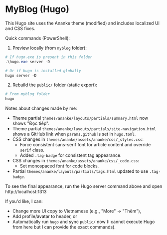 # MyBlog (Hugo)

This Hugo site uses the Ananke theme (modified) and includes localized UI and CSS fixes.

Quick commands (PowerShell):

1. Preview locally (from `myblog` folder):

```powershell
# If hugo.exe is present in this folder
.\hugo.exe server -D

# Or if hugo is installed globally
hugo server -D
```

2. Rebuild the `public/` folder (static export):

```powershell
# From myblog folder
hugo
```

Notes about changes made by me:
- Theme partial `themes/ananke/layouts/partials/summary.html` now shows "Đọc tiếp".
- Theme partial `themes/ananke/layouts/partials/site-navigation.html` shows a GitHub link when `params.github` is set in `hugo.toml`.
- CSS changes in `themes/ananke/assets/ananke/css/_styles.css`:
  - Force consistent sans-serif font for article content and override `serif` class.
  - Added `.tag-badge` for consistent tag appearance.
- CSS changes in `themes/ananke/assets/ananke/css/_code.css`:
  - Set monospaced font for code blocks.
- Partial `themes/ananke/layouts/partials/tags.html` updated to use `.tag-badge`.

To see the final appearance, run the Hugo server command above and open http://localhost:1313

If you'd like, I can:
- Change more UI copy to Vietnamese (e.g., "More" → "Thêm"),
- Add profile/avatar to header, or
- Automatically run `hugo` and sync `public/` now (I cannot execute Hugo from here but I can provide the exact commands).
